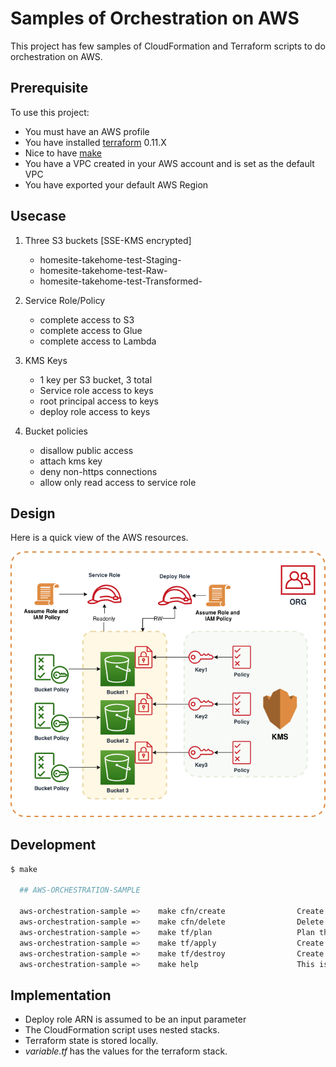 # Samples of Orchestration on AWS

This project has few samples of CloudFormation and Terraform scripts to do orchestration on AWS. 

## Prerequisite

To use this project:

- You must have an AWS profile
- You have installed [terraform](http://terraform.io) 0.11.X
- Nice to have [make](https://www.gnu.org/software/make/manual/make.html)
- You have a VPC created in your AWS account and is set as the default VPC
- You have exported your default AWS Region

## Usecase
1. Three S3 buckets [SSE-KMS encrypted]
    - homesite-takehome-test-Staging-<random number>
    - homesite-takehome-test-Raw-<random number>
    - homesite-takehome-test-Transformed-<random number>
  
2. Service Role/Policy
	- complete access to S3
	- complete access to Glue
	- complete access to Lambda

3. KMS Keys
	- 1 key per S3 bucket, 3 total
	- Service role access to keys
	- root principal access to keys
	- deploy role access to keys
	
4. Bucket policies 
   - disallow public access
   - attach kms key
   - deny non-https connections
   - allow only read access to service role

## Design
Here is a quick view of the AWS resources. 

![design](etc/design.png)

## Development

```bash
$ make

  ## AWS-ORCHESTRATION-SAMPLE

  aws-orchestration-sample =>    make cfn/create                Create the sample cloudformation stack. vars: deployrole. Example: make cfn/create deployrole="arn:aws:iam::1234567890:role/deployRole"
  aws-orchestration-sample =>    make cfn/delete                Delete the sample cloudformation stack.
  aws-orchestration-sample =>    make tf/plan                   Plan the sample terraform stack. Make changes to the variable.tf file.
  aws-orchestration-sample =>    make tf/apply                  Create the sample terraform stack. Make changes to the variable.tf file.
  aws-orchestration-sample =>    make tf/destroy                Create the sample terraform stack. Make changes to the variable.tf file.
  aws-orchestration-sample =>    make help                      This is default and it helps

```

## Implementation
* Deploy role ARN is assumed to be an input parameter
* The CloudFormation script uses nested stacks.
* Terraform state is stored locally.
* _variable.tf_ has the values for the terraform stack. 

